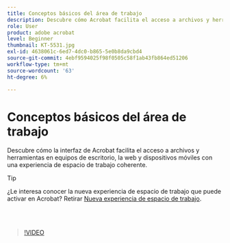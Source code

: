 ```yaml
---
title: Conceptos básicos del área de trabajo
description: Descubre cómo Acrobat facilita el acceso a archivos y herramientas en equipos de escritorio, la web y dispositivos móviles
role: User
product: adobe acrobat
level: Beginner
thumbnail: KT-5531.jpg
exl-id: 4638061c-6ed7-4dc0-b865-5e0b8da9cbd4
source-git-commit: 4ebf9594025f98f0505c58f1ab43fb864ed51206
workflow-type: tm+mt
source-wordcount: '63'
ht-degree: 6%

---
```


# Conceptos básicos del área de trabajo

Descubre cómo la interfaz de Acrobat facilita el acceso a archivos y herramientas en equipos de escritorio, la web y dispositivos móviles con una experiencia de espacio de trabajo coherente.

>[!TIP]
>
>¿Le interesa conocer la nueva experiencia de espacio de trabajo que puede activar en Acrobat? Retirar [Nueva experiencia de espacio de trabajo](new-workspace.md).

<br> 

>[!VIDEO](https://video.tv.adobe.com/v/337971?quality=12&learn=on&hidetitle=true)
